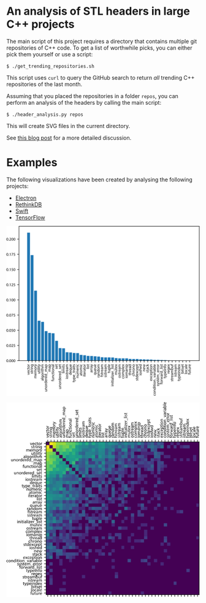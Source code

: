# An analysis of STL headers in large C++ projects

The main script of this project requires a directory that contains
multiple git repositories of C++ code. To get a list of worthwhile
picks, you can either pick them yourself or use a script:

    $ ./get_trending_repositories.sh

This script uses `curl` to query the GitHub search to return *all*
trending C++ repositories of the last month.

Assuming that you placed the repositories in a folder `repos`, you
can perform an analysis of the headers by calling the main script:

    $ ./header_analysis.py repos

This will create SVG files in the current directory.

See [this blog post](http://bastian.rieck.me/blog/posts/2018/cxx_meta_analysis)
for a more detailed discussion.

# Examples

The following visualizations have been created by analysing the
following projects:

- [Electron](https://github.com/electron/electron)
- [RethinkDB](https://github.com/rethinkdb/rethinkdb)
- [Swift](https://github.com/apple/swift)
- [TensorFlow](https://github.com/tensorflow/tensorflow)

![Histogram](/Examples/stl_headers_histogram.svg "Histogram")

![Matrix](/Examples/stl_headers_cooccurrences.svg "Matrix")
